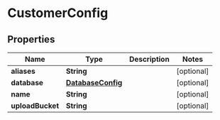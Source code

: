 
# CustomerConfig

## Properties
Name | Type | Description | Notes
------------ | ------------- | ------------- | -------------
**aliases** | **String** |  |  [optional]
**database** | [**DatabaseConfig**](DatabaseConfig.md) |  |  [optional]
**name** | **String** |  |  [optional]
**uploadBucket** | **String** |  |  [optional]



